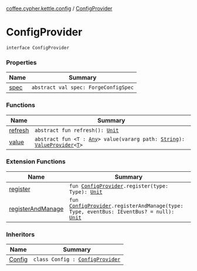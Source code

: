 [coffee.cypher.kettle.config](../index.md) / [ConfigProvider](./index.md)

# ConfigProvider

`interface ConfigProvider`

### Properties

| Name | Summary |
|---|---|
| [spec](spec.md) | `abstract val spec: ForgeConfigSpec` |

### Functions

| Name | Summary |
|---|---|
| [refresh](refresh.md) | `abstract fun refresh(): `[`Unit`](https://kotlinlang.org/api/latest/jvm/stdlib/kotlin/-unit/index.html) |
| [value](value.md) | `abstract fun <T : `[`Any`](https://kotlinlang.org/api/latest/jvm/stdlib/kotlin/-any/index.html)`> value(vararg path: `[`String`](https://kotlinlang.org/api/latest/jvm/stdlib/kotlin/-string/index.html)`): `[`ValueProvider`](../../coffee.cypher.kettle.config.value/-value-provider/index.md)`<`[`T`](value.md#T)`>` |

### Extension Functions

| Name | Summary |
|---|---|
| [register](../register.md) | `fun `[`ConfigProvider`](./index.md)`.register(type: Type): `[`Unit`](https://kotlinlang.org/api/latest/jvm/stdlib/kotlin/-unit/index.html) |
| [registerAndManage](../register-and-manage.md) | `fun `[`ConfigProvider`](./index.md)`.registerAndManage(type: Type, eventBus: IEventBus? = null): `[`Unit`](https://kotlinlang.org/api/latest/jvm/stdlib/kotlin/-unit/index.html) |

### Inheritors

| Name | Summary |
|---|---|
| [Config](../-config/index.md) | `class Config : `[`ConfigProvider`](./index.md) |

